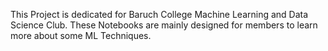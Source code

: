 This Project is dedicated for Baruch College Machine Learning and Data Science Club. 
These Notebooks are mainly designed for members to learn more about some ML Techniques.
